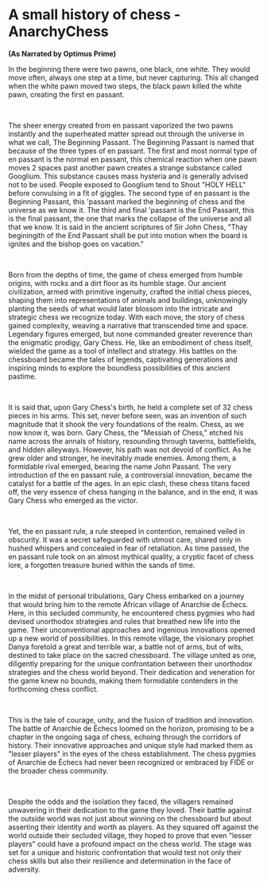 # A small history of chess - AnarchyChess

<!-- The <br> tags make for a full new line, I think that looks cleaner and easier to read on the website -->

**(As Narrated by Optimus Prime)**

In the beginning there were two pawns, one black, one white. They would move often, always one step at a time, but never capturing. This all changed when the white pawn moved two steps, the black pawn killed the white pawn, creating the first en passant. 

<br>

The sheer energy created from en passant vaporized the two pawns instantly and the superheated matter spread out through the universe in what we call, The Beginning Passant. The Beginning Passant is named that because of the three types of en passant. The first and most normal type of en passant is the normal en passant, this chemical reaction when one pawn moves 2 spaces past another pawn creates a strange substance called Googlium. This substance causes mass hysteria and is generally advised not to be used. People exposed to Googlium tend to Shout "HOLY HELL" before convulsing in a fit of giggles. The second type of en passant is the Beginning Passant, this 'passant marked the beginning of chess and the universe as we know it. The third and final 'passant is the End Passant, this is the final passant, the one that marks the collapse of the universe and all that we know. It is said in the ancient scriptures of Sir John Chess, "Thay beginingith of the End Passant shall be put into motion when the board is ignites and the bishop goes on vacation."

<br>

Born from the depths of time, the game of chess emerged from humble origins, with rocks and a dirt floor as its humble stage. Our ancient civilization, armed with primitive ingenuity, crafted the initial chess pieces, shaping them into representations of animals and buildings, unknowingly planting the seeds of what would later blossom into the intricate and strategic chess we recognize today.
With each move, the story of chess gained complexity, weaving a narrative that transcended time and space. Legendary figures emerged, but none commanded greater reverence than the enigmatic prodigy, Gary Chess. He, like an embodiment of chess itself, wielded the game as a tool of intellect and strategy. His battles on the chessboard became the tales of legends, captivating generations and inspiring minds to explore the boundless possibilities of this ancient pastime.

<br>

It is said that, upon Gary Chess's birth, he held a complete set of 32 chess pieces in his arms. This set, never before seen, was an invention of such magnitude that it shook the very foundations of the realm. Chess, as we now know it, was born. Gary Chess, the "Messiah of Chess," etched his name across the annals of history, resounding through taverns, battlefields, and hidden alleyways.
However, his path was not devoid of conflict. As he grew older and stronger, he inevitably made enemies. Among them, a formidable rival emerged, bearing the name John Passant. The very introduction of the en passant rule, a controversial innovation, became the catalyst for a battle of the ages. In an epic clash, these chess titans faced off, the very essence of chess hanging in the balance, and in the end, it was Gary Chess who emerged as the victor.

<br>

Yet, the en passant rule, a rule steeped in contention, remained veiled in obscurity. It was a secret safeguarded with utmost care, shared only in hushed whispers and concealed in fear of retaliation. As time passed, the en passant rule took on an almost mythical quality, a cryptic facet of chess lore, a forgotten treasure buried within the sands of time.

<br>

In the midst of personal tribulations, Gary Chess embarked on a journey that would bring him to the remote African village of Anarchie de Échecs. Here, in this secluded community, he encountered chess pygmies who had devised unorthodox strategies and rules that breathed new life into the game. Their unconventional approaches and ingenious innovations opened up a new world of possibilities.
In this remote village, the visionary prophet Danya foretold a great and terrible war, a battle not of arms, but of wits, destined to take place on the sacred chessboard. The village united as one, diligently preparing for the unique confrontation between their unorthodox strategies and the chess world beyond. Their dedication and veneration for the game knew no bounds, making them formidable contenders in the forthcoming chess conflict.

<br>

This is the tale of courage, unity, and the fusion of tradition and innovation. The battle of Anarchie de Échecs loomed on the horizon, promising to be a chapter in the ongoing saga of chess, echoing through the corridors of history.
Their innovative approaches and unique style had marked them as "lesser players" in the eyes of the chess establishment. The chess pygmies of Anarchie de Échecs had never been recognized or embraced by FIDE or the broader chess community.

<br>

Despite the odds and the isolation they faced, the villagers remained unwavering in their dedication to the game they loved. Their battle against the outside world was not just about winning on the chessboard but about asserting their identity and worth as players.
As they squared off against the world outside their secluded village, they hoped to prove that even "lesser players" could have a profound impact on the chess world. The stage was set for a unique and historic confrontation that would test not only their chess skills but also their resilience and determination in the face of adversity.